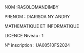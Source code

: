 NOM :RASOLOMANDIMBY 

PRENOM : DIARISOA NY ANDRY

MATHEMATIQUE ET INFORMATIQUE

LICENCE Niveau : 1

N° inscription : UA00510FS2024
